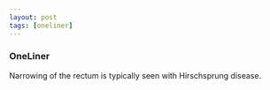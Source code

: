 ```yaml
---
layout: post
tags: [oneliner]
---
```



### OneLiner

Narrowing of the rectum is typically seen with Hirschsprung disease.
